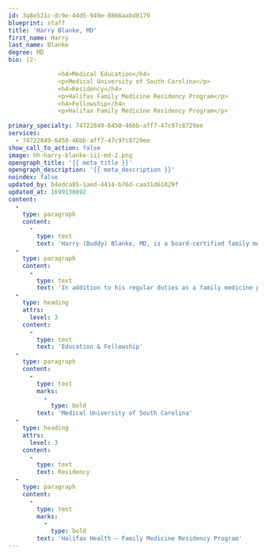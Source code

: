 ```yaml
---
id: 3a8e521c-dc9e-44d5-949e-8866aabd8179
blueprint: staff
title: 'Harry Blanke, MD'
first_name: Harry
last_name: Blanke
degree: MD
bio: |2-

              <h4>Medical Education</h4>
              <p>Medical University of South Carolina</p>
              <h4>Residency</h4>
              <p>Halifax Family Medicine Residency Program</p>
              <h4>Fellowship</h4>
              <p>Halifax Family Medicine Residency Program</p>
          
primary_specialty: 74722849-6450-46bb-aff7-47c97c8729ee
services:
  - 74722849-6450-46bb-aff7-47c97c8729ee
show_call_to_action: false
image: hh-harry-blanke-iii-md-2.png
opengraph_title: '{{ meta_title }}'
opengraph_description: '{{ meta_description }}'
noindex: false
updated_by: b4edca85-1aed-4414-b76d-caa31d61829f
updated_at: 1699130892
content:
  -
    type: paragraph
    content:
      -
        type: text
        text: 'Harry (Buddy) Blanke, MD, is a board-certified family medicine physician and a retired Colonel from the United States Air Force where he served on active duty for almost 28 years. He received his Bachelor of Arts degree from The Citadel, a Master’s Degree from Weber University, and a Master’s Degree in Strategic Studies from the Air Force War College before taking his pre-requisite science classes for medical school at Spartanburg Community College and the University of South Carolina-Upstate. He attended the Medical University of South Carolina for medical school and completed his residency at Halifax Health – Family Medicine Residency Program, service as chief resident his third year.'
  -
    type: paragraph
    content:
      -
        type: text
        text: 'In addition to his regular duties as a family medicine physician, he provides prenatal care to the community. He enjoys providing full-spectrum care including preventive care, sports, geriatric and community medicine, women’s health and minor surgical procedures.'
  -
    type: heading
    attrs:
      level: 3
    content:
      -
        type: text
        text: 'Education & Fellowship'
  -
    type: paragraph
    content:
      -
        type: text
        marks:
          -
            type: bold
        text: 'Medical University of South Carolina'
  -
    type: heading
    attrs:
      level: 3
    content:
      -
        type: text
        text: Residency
  -
    type: paragraph
    content:
      -
        type: text
        marks:
          -
            type: bold
        text: 'Halifax Health – Family Medicine Residency Program'
---
```

